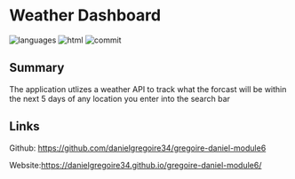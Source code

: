 # Weather Dashboard

![languages](https://img.shields.io/github/languages/count/jxhnkndl/weather-dashboard?style=plastic)
![html](https://img.shields.io/github/languages/top/jxhnkndl/weather-dashboard?style=plastic)
![commit](https://img.shields.io/github/last-commit/jxhnkndl/weather-dashboard?style=plastic)

## Summary 
The application utlizes a weather API to track what the forcast will be within the next 5 days of any location you enter into the search bar

## Links 
Github: https://github.com/danielgregoire34/gregoire-daniel-module6

Website:https://danielgregoire34.github.io/gregoire-daniel-module6/

